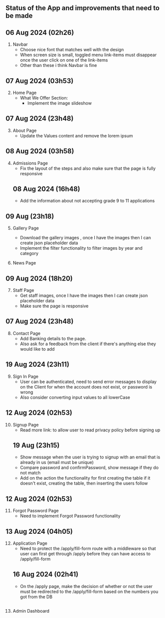 ## Status of the App and improvements that need to be made

## 06 Aug 2024 (02h26)
1. Navbar
    - Choose nice font that matches well with the design
    - When screen size is small, toggled menu link-items must disappear once the user click on one of the link-items
    - Other than these i think Navbar is fine

## 07 Aug 2024 (03h53)
2. Home Page
    - What We Offer Section: 
        - Implement the image slideshow

## 07 Aug 2024 (23h48)
3. About Page
    - Update the Values content and remove the lorem ipsum

## 08 Aug 2024 (03h58)
4. Admissions Page
    - Fix the layout of the steps and also make sure that the page is fully responsive
    ## 08 Aug 2024 (16h48)
    - Add the information about not accepting grade 9 to 11 applications

## 09 Aug (23h18)
5. Gallery Page
    - Download the gallery images , once I have the images then I can create json placeholder data
    - Implement the filter functionality to filter images by year and category

6. News Page

## 09 Aug 2024 (18h20)
7. Staff Page
    - Get staff images, once I have the images then I can create json placeholder data 
    - Make sure the page is responsive 

## 07 Aug 2024 (23h48)
8. Contact Page
    - Add Banking details to the page.
    - Also ask for a feedback from the client if there's anything else they would like to add

## 19 Aug 2024 (23h11)
9. Sign In Page
    - User can be authenticated, need to send error messages to display on the Client
    for when the account does not exist, or password is wrong
    - Also consider converting input values to all lowerCase

## 12 Aug 2024 (02h53)
10. Signup Page
    - Read more link: to allow user to read privacy policy before signing up
    ## 19 Aug (23h15)
    - Show message when the user is trying to signup with an email that is already in us (email must be unique)
    - Compare password and confirmPassword, show message if they do not match
    - Add on the action the functionality for first creating the table if it doesn't exist, creating the table,
     then inserting the users follow

## 12 Aug 2024 (02h53)
11. Forgot Password Page
    - Need to implement Forgot Password functionality

## 13 Aug 2024 (04h05)
12. Application Page
    - Need to protect the /apply/fill-form route with a middleware so that user can first 
        get through /apply before they can have access to /apply/fill-form
    ## 16 Aug 2024 (02h41)
    - On the /apply page, make the decision of whether or not the user must be redirected to the /apply/fill-form
    based on the numbers you got from the DB

##
13. Admin Dashboard

